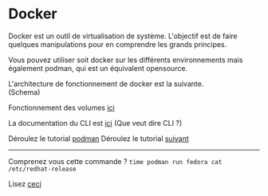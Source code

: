 # Docker
Docker est un outil de virtualisation de système. 
L'objectif est de faire quelques manipulations pour en comprendre les grands principes. 

Vous pouvez utiliser soit docker sur les différents environnements mais également podman, qui est un équivalent opensource.


L'architecture de fonctionnement de docker est la suivante.  
(Schema)

Fonctionnement des volumes [ici](https://medium.com/geekculture/docker-storage-1dd3db3ded4c)


La documentation du CLI est [ici](https://docs.docker.com/reference/cli/docker/)
(Que veut dire CLI ?)

Déroulez le tutorial [podman](https://docs.podman.io/en/latest/Introduction.html)
Déroulez le tutorial [suivant](https://github.com/containers/podman/blob/main/docs/tutorials/podman_tutorial.md)

----

Comprenez vous cette commande ? `time podman run fedora cat /etc/redhat-release`


Lisez [ceci](https://developers.redhat.com/blog/2014/05/15/practical-introduction-to-docker-containers#background)














